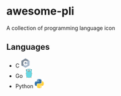 # awesome-pli

A collection of programming language icon

## Languages

  - C [![c](https://raw.githubusercontent.com/sparkyvxcx/awesome-pli/master/c-12.svg)](https://en.wikipedia.org/wiki/C_(programming_language))
  - Go [![go](https://raw.githubusercontent.com/sparkyvxcx/awesome-pli/master/go-12.svg)](https://golang.org/)
  - Python [![python](https://raw.githubusercontent.com/sparkyvxcx/awesome-pli/master/python-12.svg)](https://www.python.org/)
